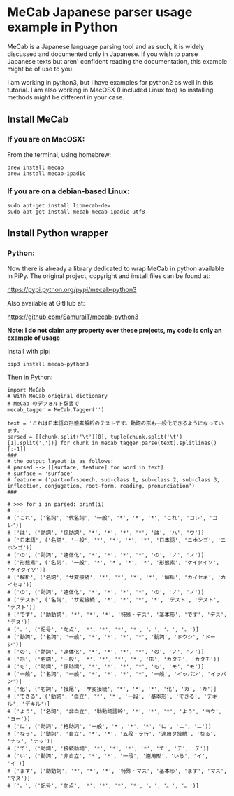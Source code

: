 # MeCab Japanese parser usage example in Python

MeCab is a Japanese language parsing tool and as such, it is widely discussed and documented only in Japanese.
If you wish to parse Japanese texts but aren' confident reading the documentation, this example might be of use to you.

I am working in python3, but I have examples for python2 as well in this tutorial.
I am also working in MacOSX (I included Linux too) so installing methods might be different in your case.

## Install MeCab

### If you are on MacOSX:

From the terminal, using homebrew:

```
brew install mecab
brew install mecab-ipadic
```

### If you are on a debian-based Linux:

```
sudo apt-get install libmecab-dev
sudo apt-get install mecab mecab-ipadic-utf8
```

## Install Python wrapper

### Python:

Now there is already a library dedicated to wrap MeCab in python available in PiPy.
The original project, copyright and install files can be found at:

https://pypi.python.org/pypi/mecab-python3

Also available at GitHub at:

https://github.com/SamuraiT/mecab-python3

**Note: I do not claim any property over these projects, my code is only an example of usage**

Install with pip:

```
pip3 install mecab-python3
```

Then in Python:

```
import MeCab
# With MeCab original dictionary
# MeCab のデフォルト辞書で
mecab_tagger = MeCab.Tagger('')

text = 'これは日本語の形態素解析のテストです。動詞の形も一般化できるようになっています。'
parsed = [[chunk.split('\t')[0], tuple(chunk.split('\t')[1].split(','))] for chunk in mecab_tagger.parse(text).splitlines()[:-1]]
###
# the output layout is as follows:
# parsed --> [[surface, feature] for word in text]
# surface = 'surface'
# feature = ('part-of-speech, sub-class 1, sub-class 2, sub-class 3, inflection, conjugation, root-form, reading, pronunciation')
###

# >>> for i in parsed: print(i)
# ...
# ['これ', ('名詞', '代名詞', '一般', '*', '*', '*', 'これ', 'コレ', 'コレ')]
# ['は', ('助詞', '係助詞', '*', '*', '*', '*', 'は', 'ハ', 'ワ')]
# ['日本語', ('名詞', '一般', '*', '*', '*', '*', '日本語', 'ニホンゴ', 'ニホンゴ')]
# ['の', ('助詞', '連体化', '*', '*', '*', '*', 'の', 'ノ', 'ノ')]
# ['形態素', ('名詞', '一般', '*', '*', '*', '*', '形態素', 'ケイタイソ', 'ケイタイソ')]
# ['解析', ('名詞', 'サ変接続', '*', '*', '*', '*', '解析', 'カイセキ', 'カイセキ')]
# ['の', ('助詞', '連体化', '*', '*', '*', '*', 'の', 'ノ', 'ノ')]
# ['テスト', ('名詞', 'サ変接続', '*', '*', '*', '*', 'テスト', 'テスト', 'テスト')]
# ['です', ('助動詞', '*', '*', '*', '特殊・デス', '基本形', 'です', 'デス', 'デス')]
# ['。', ('記号', '句点', '*', '*', '*', '*', '。', '。', '。')]
# ['動詞', ('名詞', '一般', '*', '*', '*', '*', '動詞', 'ドウシ', 'ドーシ')]
# ['の', ('助詞', '連体化', '*', '*', '*', '*', 'の', 'ノ', 'ノ')]
# ['形', ('名詞', '一般', '*', '*', '*', '*', '形', 'カタチ', 'カタチ')]
# ['も', ('助詞', '係助詞', '*', '*', '*', '*', 'も', 'モ', 'モ')]
# ['一般', ('名詞', '一般', '*', '*', '*', '*', '一般', 'イッパン', 'イッパン')]
# ['化', ('名詞', '接尾', 'サ変接続', '*', '*', '*', '化', 'カ', 'カ')]
# ['できる', ('動詞', '自立', '*', '*', '一段', '基本形', 'できる', 'デキル', 'デキル')]
# ['よう', ('名詞', '非自立', '助動詞語幹', '*', '*', '*', 'よう', 'ヨウ', 'ヨー')]
# ['に', ('助詞', '格助詞', '一般', '*', '*', '*', 'に', 'ニ', 'ニ')]
# ['なっ', ('動詞', '自立', '*', '*', '五段・ラ行', '連用タ接続', 'なる', 'ナッ', 'ナッ')]
# ['て', ('助詞', '接続助詞', '*', '*', '*', '*', 'て', 'テ', 'テ')]
# ['い', ('動詞', '非自立', '*', '*', '一段', '連用形', 'いる', 'イ', 'イ')]
# ['ます', ('助動詞', '*', '*', '*', '特殊・マス', '基本形', 'ます', 'マス', 'マス')]
# ['。', ('記号', '句点', '*', '*', '*', '*', '。', '。', '。')]
```
